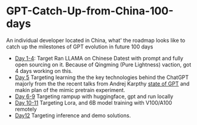# GPT-Catch-Up-from-China-100-days
An individual developer located in China, what' the roadmap looks like to catch up the milestones of GPT evolution in future 100 days
  - [Day 1-4](./Day1-4.md): Target Ran LLAMA on Chinese Datest with prompt and fully open sourcing on it.   Because of Qingming (Pure Lightness) vaction, got 4 days working on this. 
  - [Day 5](./Day5.md) Targeting learning the the key technologies behind the ChatGPT majorly from the the recent talks from Andrej Karpthy [state of GPT](https://mp.weixin.qq.com/s/zmEGzm1cdXupNoqZ65h7yg) and makin plan of the mimic pretrain experiment.
  - [Day 6-9](./Day6-9.md) Targeting rampup with huggingface, gpt and run locally 
  - [Day 10-11](./Day10-11.md) Targeting Lora, and 6B model training with V100/A100 remotely
  - [Day12](./Day12.md) Targeting inference and demo solutions.

